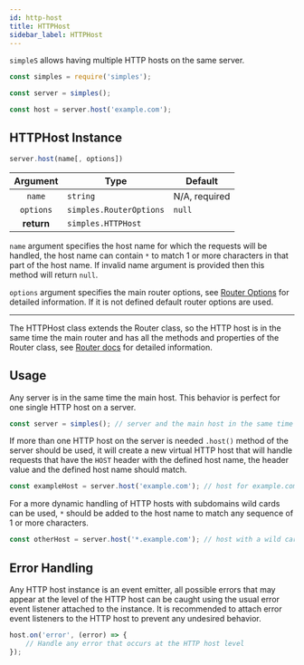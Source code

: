 ```yaml
---
id: http-host
title: HTTPHost
sidebar_label: HTTPHost
---
```


[0]: router.md#router-options
[1]: router.md

`simpleS` allows having multiple HTTP hosts on the same server.

```js
const simples = require('simples');

const server = simples();

const host = server.host('example.com');
```

## HTTPHost Instance

```js
server.host(name[, options])
```

| Argument   | Type                    | Default       |
|:----------:|-------------------------|---------------|
| `name`     | `string`                | N/A, required |
| `options`  | `simples.RouterOptions` | `null`        |
| **return** | `simples.HTTPHost`      |               |

`name` argument specifies the host name for which the requests will be handled,
the host name can contain `*` to match 1 or more characters in that part of the
host name. If invalid name argument is provided then this method will return
`null`.

`options` argument specifies the main router options, see [Router Options][0]
for detailed information. If it is not defined default router options are used.

---

The HTTPHost class extends the Router class, so the HTTP host is in the same
time the main router and has all the methods and properties of the Router class,
see [Router docs][1] for detailed information.

## Usage

Any server is in the same time the main host. This behavior is perfect for one
single HTTP host on a server.

```js
const server = simples(); // server and the main host in the same time
```

If more than one HTTP host on the server is needed `.host()` method of the
server should be used, it will create a new virtual HTTP host that will handle
requests that have the `HOST` header with the defined host name, the header
value and the defined host name should match.

```js
const exampleHost = server.host('example.com'); // host for example.com
```

For a more dynamic handling of HTTP hosts with subdomains wild cards can be
used, `*` should be added to the host name to match any sequence of 1 or more
characters.

```js
const otherHost = server.host('*.example.com'); // host with a wild card
```

## Error Handling

Any HTTP host instance is an event emitter, all possible errors that may appear
at the level of the HTTP host can be caught using the usual error event listener
attached to the instance. It is recommended to attach error event listeners to
the HTTP host to prevent any undesired behavior.

```js
host.on('error', (error) => {
    // Handle any error that occurs at the HTTP host level
});
```